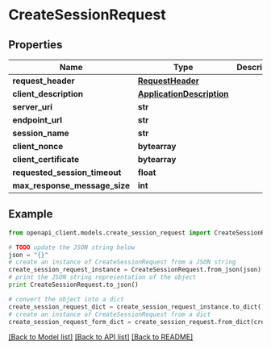 # CreateSessionRequest


## Properties
Name | Type | Description | Notes
------------ | ------------- | ------------- | -------------
**request_header** | [**RequestHeader**](RequestHeader.md) |  | [optional] 
**client_description** | [**ApplicationDescription**](ApplicationDescription.md) |  | [optional] 
**server_uri** | **str** |  | [optional] 
**endpoint_url** | **str** |  | [optional] 
**session_name** | **str** |  | [optional] 
**client_nonce** | **bytearray** |  | [optional] 
**client_certificate** | **bytearray** |  | [optional] 
**requested_session_timeout** | **float** |  | [optional] 
**max_response_message_size** | **int** |  | [optional] 

## Example

```python
from openapi_client.models.create_session_request import CreateSessionRequest

# TODO update the JSON string below
json = "{}"
# create an instance of CreateSessionRequest from a JSON string
create_session_request_instance = CreateSessionRequest.from_json(json)
# print the JSON string representation of the object
print CreateSessionRequest.to_json()

# convert the object into a dict
create_session_request_dict = create_session_request_instance.to_dict()
# create an instance of CreateSessionRequest from a dict
create_session_request_form_dict = create_session_request.from_dict(create_session_request_dict)
```
[[Back to Model list]](../README.md#documentation-for-models) [[Back to API list]](../README.md#documentation-for-api-endpoints) [[Back to README]](../README.md)


